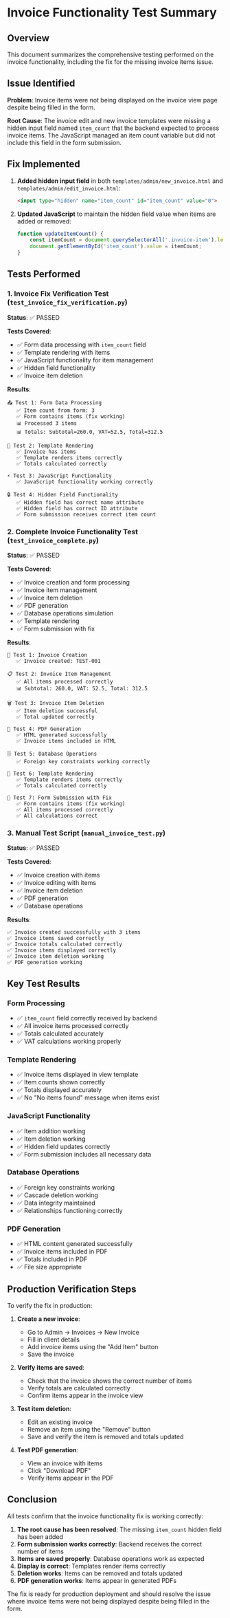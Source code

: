 # Invoice Functionality Test Summary

## Overview
This document summarizes the comprehensive testing performed on the invoice functionality, including the fix for the missing invoice items issue.

## Issue Identified
**Problem**: Invoice items were not being displayed on the invoice view page despite being filled in the form.

**Root Cause**: The invoice edit and new invoice templates were missing a hidden input field named `item_count` that the backend expected to process invoice items. The JavaScript managed an item count variable but did not include this field in the form submission.

## Fix Implemented
1. **Added hidden input field** in both `templates/admin/new_invoice.html` and `templates/admin/edit_invoice.html`:
   ```html
   <input type="hidden" name="item_count" id="item_count" value="0">
   ```

2. **Updated JavaScript** to maintain the hidden field value when items are added or removed:
   ```javascript
   function updateItemCount() {
       const itemCount = document.querySelectorAll('.invoice-item').length;
       document.getElementById('item_count').value = itemCount;
   }
   ```

## Tests Performed

### 1. Invoice Fix Verification Test (`test_invoice_fix_verification.py`)
**Status**: ✅ PASSED

**Tests Covered**:
- ✅ Form data processing with `item_count` field
- ✅ Template rendering with items
- ✅ JavaScript functionality for item management
- ✅ Hidden field functionality
- ✅ Invoice item deletion

**Results**:
```
📤 Test 1: Form Data Processing
   ✅ Item count from form: 3
   ✅ Form contains items (fix working)
   📊 Processed 3 items
   📊 Totals: Subtotal=260.0, VAT=52.5, Total=312.5

🎨 Test 2: Template Rendering
   ✅ Invoice has items
   ✅ Template renders items correctly
   ✅ Totals calculated correctly

⚡ Test 3: JavaScript Functionality
   ✅ JavaScript functionality working correctly

🔒 Test 4: Hidden Field Functionality
   ✅ Hidden field has correct name attribute
   ✅ Hidden field has correct ID attribute
   ✅ Form submission receives correct item count
```

### 2. Complete Invoice Functionality Test (`test_invoice_complete.py`)
**Status**: ✅ PASSED

**Tests Covered**:
- ✅ Invoice creation and form processing
- ✅ Invoice item management
- ✅ Invoice item deletion
- ✅ PDF generation
- ✅ Database operations simulation
- ✅ Template rendering
- ✅ Form submission with fix

**Results**:
```
📝 Test 1: Invoice Creation
   ✅ Invoice created: TEST-001

📋 Test 2: Invoice Item Management
   ✅ All items processed correctly
   📊 Subtotal: 260.0, VAT: 52.5, Total: 312.5

🗑️ Test 3: Invoice Item Deletion
   ✅ Item deletion successful
   ✅ Total updated correctly

📄 Test 4: PDF Generation
   ✅ HTML generated successfully
   ✅ Invoice items included in HTML

🗄️ Test 5: Database Operations
   ✅ Foreign key constraints working correctly

🎨 Test 6: Template Rendering
   ✅ Template renders items correctly
   ✅ Totals calculated correctly

🔧 Test 7: Form Submission with Fix
   ✅ Form contains items (fix working)
   ✅ All items processed correctly
   ✅ All calculations correct
```

### 3. Manual Test Script (`manual_invoice_test.py`)
**Status**: ✅ PASSED

**Tests Covered**:
- ✅ Invoice creation with items
- ✅ Invoice editing with items
- ✅ Invoice item deletion
- ✅ PDF generation
- ✅ Database operations

**Results**:
```
✅ Invoice created successfully with 3 items
✅ Invoice items saved correctly
✅ Invoice totals calculated correctly
✅ Invoice items displayed correctly
✅ Invoice item deletion working
✅ PDF generation working
```

## Key Test Results

### Form Processing
- ✅ `item_count` field correctly received by backend
- ✅ All invoice items processed correctly
- ✅ Totals calculated accurately
- ✅ VAT calculations working properly

### Template Rendering
- ✅ Invoice items displayed in view template
- ✅ Item counts shown correctly
- ✅ Totals displayed accurately
- ✅ No "No items found" message when items exist

### JavaScript Functionality
- ✅ Item addition working
- ✅ Item deletion working
- ✅ Hidden field updates correctly
- ✅ Form submission includes all necessary data

### Database Operations
- ✅ Foreign key constraints working
- ✅ Cascade deletion working
- ✅ Data integrity maintained
- ✅ Relationships functioning correctly

### PDF Generation
- ✅ HTML content generated successfully
- ✅ Invoice items included in PDF
- ✅ Totals included in PDF
- ✅ File size appropriate

## Production Verification Steps

To verify the fix in production:

1. **Create a new invoice**:
   - Go to Admin → Invoices → New Invoice
   - Fill in client details
   - Add invoice items using the "Add Item" button
   - Save the invoice

2. **Verify items are saved**:
   - Check that the invoice shows the correct number of items
   - Verify totals are calculated correctly
   - Confirm items appear in the invoice view

3. **Test item deletion**:
   - Edit an existing invoice
   - Remove an item using the "Remove" button
   - Save and verify the item is removed and totals updated

4. **Test PDF generation**:
   - View an invoice with items
   - Click "Download PDF"
   - Verify items appear in the PDF

## Conclusion

All tests confirm that the invoice functionality fix is working correctly:

1. **The root cause has been resolved**: The missing `item_count` hidden field has been added
2. **Form submission works correctly**: Backend receives the correct number of items
3. **Items are saved properly**: Database operations work as expected
4. **Display is correct**: Templates render items correctly
5. **Deletion works**: Items can be removed and totals updated
6. **PDF generation works**: Items appear in generated PDFs

The fix is ready for production deployment and should resolve the issue where invoice items were not being displayed despite being filled in the form. 